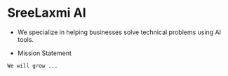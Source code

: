 # SreeLaxmi AI

* We specialize in helping businesses solve technical problems using AI tools.


* Mission Statement
```
We will grow ...

```

